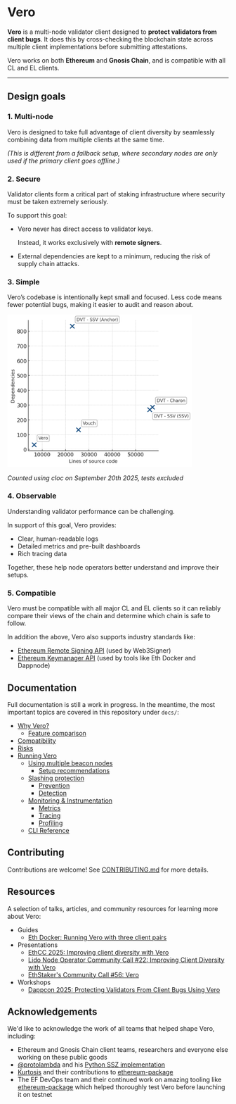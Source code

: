 # Vero

**Vero** is a multi-node validator client designed to
**protect validators from client bugs**. It does this by cross-checking
the blockchain state across multiple client implementations
before submitting attestations.

Vero works on both **Ethereum** and **Gnosis Chain**,
and is compatible with all CL and EL clients.

___

## Design goals

### 1. Multi-node

Vero is designed to take full advantage of client diversity by
seamlessly combining data from multiple clients at the same time.

_(This is different from a fallback setup, where secondary nodes
are only used if the primary client goes offline.)_

### 2. Secure

Validator clients form a critical part of staking infrastructure
where security must be taken extremely seriously.

To support this goal:
- Vero never has direct access to validator keys.

  Instead, it works exclusively with **remote signers**.
- External dependencies are kept to a minimum, reducing the risk
  of supply chain attacks.

### 3. Simple

Vero’s codebase is intentionally kept small and focused.
Less code means fewer potential bugs, making it easier to audit
and reason about.

<img alt="Overview" src="docs/images/scatter-loc-dependencies.png" style="width: 30em;">

_Counted using cloc on September 20th 2025, tests excluded_

### 4. Observable

Understanding validator performance can be challenging.

In support of this goal, Vero provides:
- Clear, human-readable logs
- Detailed metrics and pre-built dashboards
- Rich tracing data

Together, these help node operators better understand and improve
their setups.

### 5. Compatible

Vero must be compatible with all major CL and EL clients
so it can reliably compare their views of the chain
and determine which chain is safe to follow.

In addition the above, Vero also supports industry standards like:
- [Ethereum Remote Signing API](https://github.com/ethereum/remote-signing-api)
  (used by Web3Signer)
- [Ethereum Keymanager API](https://github.com/ethereum/keymanager-APIs)
  (used by tools like Eth Docker and Dappnode)

## Documentation

Full documentation is still a work in progress. In the meantime, the most important
topics are covered in this repository under `docs/`:

- [Why Vero?](./docs/why_vero.md)
	- [Feature comparison](./docs/why_vero.md#feature-comparison)
- [Compatibility](./docs/compatibility.md)
- [Risks](./docs/risks.md)
- [Running Vero](./docs/running_vero.md)
	- [Using multiple beacon nodes](./docs/using_multiple_beacon_nodes.md)
		- [Setup recommendations](./docs/using_multiple_beacon_nodes.md#setup-recommendations)
	- [Slashing protection](./docs/slashing_protection.md)
		- [Prevention](./docs/slashing_protection.md#prevention)
		- [Detection](./docs/slashing_protection.md#detection)
	- [Monitoring & Instrumentation](./docs/instrumentation.md)
		- [Metrics](./docs/instrumentation.md#metrics)
		- [Tracing](./docs/instrumentation.md#tracing)
		- [Profiling](./docs/instrumentation.md#profiling)
    - [CLI Reference](./docs/running_vero.md#cli-reference)

## Contributing

Contributions are welcome!
See [CONTRIBUTING.md](./CONTRIBUTING.md) for more details.

## Resources

A selection of talks, articles, and community resources for learning more about Vero:

- Guides
  - [Eth Docker: Running Vero with three client pairs](https://ethdocker.com/Usage/Advanced/Vero)
- Presentations
  - [EthCC 2025: Improving client diversity with Vero](https://www.youtube.com/watch?v=eKE9-XpTuBo)
  - [Lido Node Operator Community Call #22: Improving Client Diversity with Vero](https://youtu.be/JswJdjUCNgs?list=PLhvXP1-8VKZQnuhrHrBBe5asNIoBSJkDv&t=2525)
  - [EthStaker's Community Call #56: Vero](https://www.youtube.com/watch?v=h2GlNXka6og)
- Workshops
  - [Dappcon 2025: Protecting Validators From Client Bugs Using Vero](https://www.youtube.com/watch?v=afxfNc6Gf7Y)


## Acknowledgements

We'd like to acknowledge the work of all teams that helped shape Vero, including:

- Ethereum and Gnosis Chain client teams, researchers and everyone else
  working on these public goods
- [@protolambda](https://github.com/protolambda) and his [Python SSZ implementation](https://github.com/protolambda/remerkleable)
- [Kurtosis](https://github.com/kurtosis-tech/kurtosis)
  and their contributions to
  [ethereum-package](https://github.com/ethpandaops/ethereum-package)
- The EF DevOps team and their continued work on amazing tooling like
  [ethereum-package](https://github.com/ethpandaops/ethereum-package)
  which helped thoroughly test Vero before launching it on testnet
